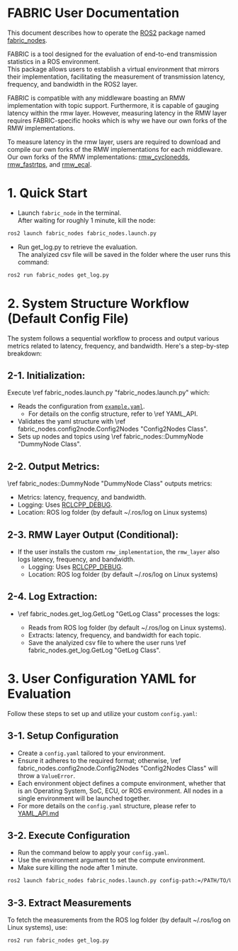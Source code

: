 # FABRIC User Documentation

This document describes how to operate the
[ROS2](https://www.ros.org) package named [fabric_nodes](https://github.com/upowerrobotics/ros2_fabric).

FABRIC is a tool designed for the evaluation of end-to-end transmission statistics in a ROS environment.  
This package allows users to establish a virtual environment that mirrors their implementation,
facilitating the measurement of transmission latency, frequency, and bandwidth in the ROS2 layer.

FABRIC is compatible with any middleware boasting an RMW implementation with topic support.
Furthermore, it is capable of gauging latency within the rmw layer.
However, measuring latency in the RMW layer requires FABRIC-specific hooks
which is why we have our own forks of the RMW implementations.  

To measure latency in the rmw layer,
users are required to download and compile our own forks of the RMW implementations for each middleware.
Our own forks of the RMW implementations: 
[rmw_cyclonedds](https://github.com/upowerrobotics/rmw_cyclonedds),
[rmw_fastrtps](https://github.com/upowerrobotics/rmw_fastrtps),
and [rmw_ecal](https://github.com/upowerrobotics/rmw_ecal).

# 1. Quick Start
- Launch `fabric_node` in the terminal.  
  After waiting for roughly 1 minute, kill the node:
```bash
ros2 launch fabric_nodes fabric_nodes.launch.py
```
  
- Run get_log.py to retrieve the evaluation.  
  The analyized csv file will be saved in the folder where the user runs this command:  
```bash
ros2 run fabric_nodes get_log.py
```
  
# 2. System Structure Workflow (Default Config File)

The system follows a sequential workflow to process
and output various metrics related to latency, frequency, and bandwidth.
Here's a step-by-step breakdown:

## 2-1. Initialization:

Execute \ref fabric_nodes.launch.py "fabric_nodes.launch.py" which:

- Reads the configuration from [`example.yaml`](../config/example.yaml).
  - For details on the config structure, refer to \ref YAML_API.
- Validates the yaml structure with \ref fabric_nodes.config2node.Config2Nodes "Config2Nodes Class".
- Sets up nodes and topics using \ref fabric_nodes::DummyNode "DummyNode Class".

## 2-2. Output Metrics:

\ref fabric_nodes::DummyNode "DummyNode Class" outputs metrics:

- Metrics: latency, frequency, and bandwidth.
- Logging: Uses [RCLCPP_DEBUG](https://docs.ros2.org/bouncy/api/rclcpp/logging_8hpp.html).
- Location: ROS log folder (by default ~/.ros/log on Linux systems)

## 2-3. RMW Layer Output (Conditional):

- If the user installs the custom `rmw_implementation`,
  the `rmw_layer` also logs latency, frequency, and bandwidth.
  - Logging: Uses [RCLCPP_DEBUG](https://docs.ros2.org/bouncy/api/rclcpp/logging_8hpp.html).
  - Location: ROS log folder (by default ~/.ros/log on Linux systems)

## 2-4. Log Extraction:

- \ref fabric_nodes.get_log.GetLog "GetLog Class" processes the logs:

  - Reads from ROS log folder (by default ~/.ros/log on Linux systems).
  - Extracts: latency, frequency, and bandwidth for each topic.
  - Save the analyized csv file to where the user runs \ref fabric_nodes.get_log.GetLog "GetLog Class".

# 3. User Configuration YAML for Evaluation

Follow these steps to set up and utilize your custom `config.yaml`:

## 3-1. Setup Configuration
- Create a `config.yaml` tailored to your environment.
- Ensure it adheres to the required format;
  otherwise, \ref fabric_nodes.config2node.Config2Nodes "Config2Nodes Class" will throw a `ValueError`.
- Each environment object defines a compute environment, whether that is an Operating System, 
  SoC, ECU, or ROS environment. All nodes in a single environment will be launched together.
- For more details on the `config.yaml` structure, please refer to [YAML_API.md](./YAML_API.md)

## 3-2. Execute Configuration
- Run the command below to apply your `config.yaml`.
- Use the environment argument to set the compute environment.
- Make sure killing the node after 1 minute.
```bash
ros2 launch fabric_nodes fabric_nodes.launch.py config-path:=/PATH/TO/USER/CONFIG environment:=USER_ENV
```

## 3-3. Extract Measurements
To fetch the measurements from the ROS log folder (by default ~/.ros/log on Linux systems), use:
```bash
ros2 run fabric_nodes get_log.py
```
